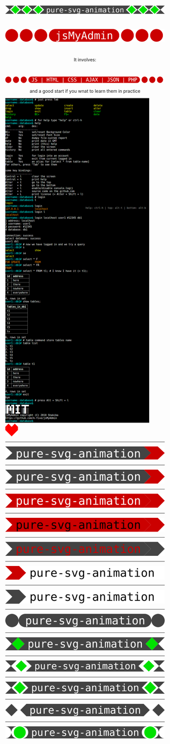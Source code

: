 <p align="center">
  <img src="psa.svg" />
</p>

<br>
<p align="center">
  <img src="jsmyadmin.svg" />
</p>
<br>
<p align="center">It involves:</p>
<br>
<p align="center">
  <img src="allinone.svg" />
</p>
<p align="center">and a good start if you wnat to learn them in practice</p>

<img src="jsMyAdmin.png" />

<br>

<img src="heart2.svg" />

<hr>

<img src="head1.svg" />

<hr>

<img src="head2.svg" />

<hr>

<img src="head3.svg" />

<hr>

<img src="head4.svg" />

<hr>

<img src="head5.svg" />

<hr>

<img src="head6.svg" />

<hr>

<img src="head7.svg" />

<hr>

<img src="head8.svg" />

<hr>

<img src="head9.svg" />

<hr>
<p align="center">
<img src="head10.svg" />
</p>

<hr>

<img src="head11.svg" />
<hr>

<img src="head12.svg" />

<hr>

<img  src="head13.svg" />


